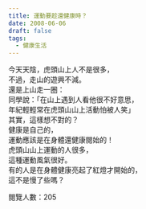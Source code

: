 ```yaml
---
title: 運動要趁還健康時？
date: 2008-06-06
draft: false
tags:
  - 健康生活
---
```

今天天陰，虎頭山上人不是很多，  
不過，走山的遊興不減。  
還是上山走一圈：  
同學說：「在山上遇到人看他很不好意思，  
年紀輕輕常在虎頭山山上活動怕被人笑」  
其實，這樣想不對的？  
健康是自己的，  
運動應該是在身體還健康閱始的！  
虎頭山山上運動的人很多，  
這種運動風氣很好。  
有的人是在身體健康亮起了紅燈才開始的，  
這不是慢了些嗎？  


閱覽人數：205